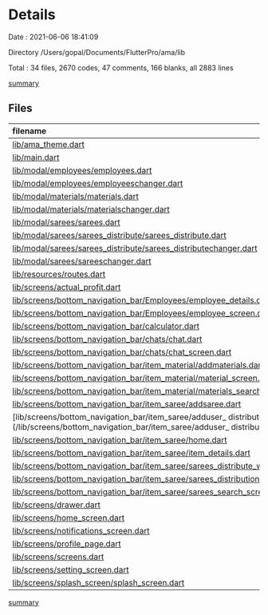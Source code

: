 # Details

Date : 2021-06-06 18:41:09

Directory /Users/gopal/Documents/FlutterPro/ama/lib

Total : 34 files,  2670 codes, 47 comments, 166 blanks, all 2883 lines

[summary](results.md)

## Files
| filename | language | code | comment | blank | total |
| :--- | :--- | ---: | ---: | ---: | ---: |
| [lib/ama_theme.dart](/lib/ama_theme.dart) | Dart | 84 | 1 | 11 | 96 |
| [lib/main.dart](/lib/main.dart) | Dart | 45 | 0 | 5 | 50 |
| [lib/modal/employees/employees.dart](/lib/modal/employees/employees.dart) | Dart | 14 | 0 | 2 | 16 |
| [lib/modal/employees/employeeschanger.dart](/lib/modal/employees/employeeschanger.dart) | Dart | 13 | 0 | 2 | 15 |
| [lib/modal/materials/materials.dart](/lib/modal/materials/materials.dart) | Dart | 16 | 0 | 2 | 18 |
| [lib/modal/materials/materialschanger.dart](/lib/modal/materials/materialschanger.dart) | Dart | 9 | 0 | 3 | 12 |
| [lib/modal/sarees/sarees.dart](/lib/modal/sarees/sarees.dart) | Dart | 16 | 0 | 2 | 18 |
| [lib/modal/sarees/sarees_distribute/sarees_distribute.dart](/lib/modal/sarees/sarees_distribute/sarees_distribute.dart) | Dart | 16 | 0 | 2 | 18 |
| [lib/modal/sarees/sarees_distribute/sarees_distributechanger.dart](/lib/modal/sarees/sarees_distribute/sarees_distributechanger.dart) | Dart | 9 | 0 | 3 | 12 |
| [lib/modal/sarees/sareeschanger.dart](/lib/modal/sarees/sareeschanger.dart) | Dart | 20 | 0 | 5 | 25 |
| [lib/resources/routes.dart](/lib/resources/routes.dart) | Dart | 5 | 0 | 1 | 6 |
| [lib/screens/actual_profit.dart](/lib/screens/actual_profit.dart) | Dart | 20 | 0 | 3 | 23 |
| [lib/screens/bottom_navigation_bar/Employees/employee_details.dart](/lib/screens/bottom_navigation_bar/Employees/employee_details.dart) | Dart | 19 | 0 | 4 | 23 |
| [lib/screens/bottom_navigation_bar/Employees/employee_screen.dart](/lib/screens/bottom_navigation_bar/Employees/employee_screen.dart) | Dart | 76 | 7 | 5 | 88 |
| [lib/screens/bottom_navigation_bar/calculator.dart](/lib/screens/bottom_navigation_bar/calculator.dart) | Dart | 14 | 0 | 3 | 17 |
| [lib/screens/bottom_navigation_bar/chats/chat.dart](/lib/screens/bottom_navigation_bar/chats/chat.dart) | Dart | 74 | 1 | 3 | 78 |
| [lib/screens/bottom_navigation_bar/chats/chat_screen.dart](/lib/screens/bottom_navigation_bar/chats/chat_screen.dart) | Dart | 63 | 0 | 6 | 69 |
| [lib/screens/bottom_navigation_bar/item_material/addmaterials.dart](/lib/screens/bottom_navigation_bar/item_material/addmaterials.dart) | Dart | 324 | 0 | 13 | 337 |
| [lib/screens/bottom_navigation_bar/item_material/material_screen.dart](/lib/screens/bottom_navigation_bar/item_material/material_screen.dart) | Dart | 134 | 5 | 4 | 143 |
| [lib/screens/bottom_navigation_bar/item_material/materials_search_screen.dart](/lib/screens/bottom_navigation_bar/item_material/materials_search_screen.dart) | Dart | 114 | 1 | 8 | 123 |
| [lib/screens/bottom_navigation_bar/item_saree/addsaree.dart](/lib/screens/bottom_navigation_bar/item_saree/addsaree.dart) | Dart | 323 | 6 | 14 | 343 |
| [lib/screens/bottom_navigation_bar/item_saree/adduser_ distribute_sarees.dart](/lib/screens/bottom_navigation_bar/item_saree/adduser_ distribute_sarees.dart) | Dart | 144 | 0 | 9 | 153 |
| [lib/screens/bottom_navigation_bar/item_saree/home.dart](/lib/screens/bottom_navigation_bar/item_saree/home.dart) | Dart | 165 | 13 | 7 | 185 |
| [lib/screens/bottom_navigation_bar/item_saree/item_details.dart](/lib/screens/bottom_navigation_bar/item_saree/item_details.dart) | Dart | 162 | 1 | 7 | 170 |
| [lib/screens/bottom_navigation_bar/item_saree/sarees_distribute_with_employees.dart](/lib/screens/bottom_navigation_bar/item_saree/sarees_distribute_with_employees.dart) | Dart | 61 | 0 | 6 | 67 |
| [lib/screens/bottom_navigation_bar/item_saree/sarees_distribution.dart](/lib/screens/bottom_navigation_bar/item_saree/sarees_distribution.dart) | Dart | 141 | 1 | 7 | 149 |
| [lib/screens/bottom_navigation_bar/item_saree/sarees_search_screen.dart](/lib/screens/bottom_navigation_bar/item_saree/sarees_search_screen.dart) | Dart | 118 | 5 | 7 | 130 |
| [lib/screens/drawer.dart](/lib/screens/drawer.dart) | Dart | 101 | 0 | 2 | 103 |
| [lib/screens/home_screen.dart](/lib/screens/home_screen.dart) | Dart | 122 | 5 | 5 | 132 |
| [lib/screens/notifications_screen.dart](/lib/screens/notifications_screen.dart) | Dart | 16 | 0 | 2 | 18 |
| [lib/screens/profile_page.dart](/lib/screens/profile_page.dart) | Dart | 18 | 0 | 3 | 21 |
| [lib/screens/screens.dart](/lib/screens/screens.dart) | Dart | 16 | 0 | 0 | 16 |
| [lib/screens/setting_screen.dart](/lib/screens/setting_screen.dart) | Dart | 128 | 1 | 6 | 135 |
| [lib/screens/splash_screen/splash_screen.dart](/lib/screens/splash_screen/splash_screen.dart) | Dart | 70 | 0 | 4 | 74 |

[summary](results.md)